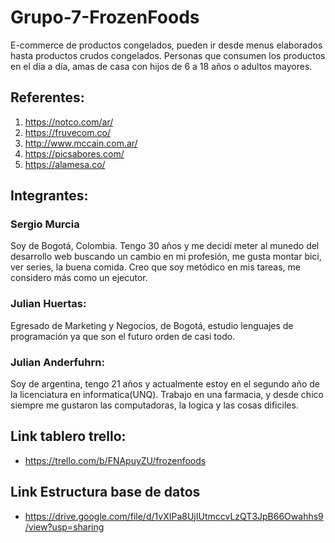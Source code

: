 # Grupo-7-FrozenFoods
E-commerce de productos congelados, pueden ir desde menus elaborados hasta productos crudos congelados.
Personas que consumen los productos en el día a día, amas de casa con hijos de 6 a 18 años o adultos mayores.

## Referentes:
1. https://notco.com/ar/
2. https://fruvecom.co/
3. http://www.mccain.com.ar/
4. https://picsabores.com/
5. https://alamesa.co/

## Integrantes:
### Sergio Murcia
Soy de Bogotá, Colombia. Tengo 30 años y me decidí meter al munedo del desarrollo web buscando un cambio en mi profesión, me gusta montar bici, ver series, la buena comida. Creo que soy metódico en mis tareas, me considero más como un ejecutor.
### Julian Huertas:
Egresado de Marketing y Negocios, de Bogotá, estudio lenguajes de programación ya que son el futuro orden de casi todo.
### Julian Anderfuhrn:
Soy de argentina, tengo 21 años y actualmente estoy en el segundo año de la licenciatura en informatica(UNQ). Trabajo en una farmacia, y desde chico siempre me gustaron las computadoras, la logica y las cosas dificiles. 

## Link tablero trello:
* https://trello.com/b/FNApuyZU/frozenfoods

## Link Estructura base de datos
* https://drive.google.com/file/d/1vXIPa8UjIUtmccvLzQT3JpB66Owahhs9/view?usp=sharing 